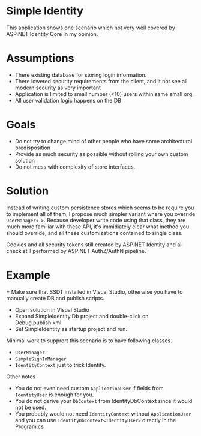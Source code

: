 Simple Identity
===============

This application shows one scenario which not very well covered by ASP.NET Identity Core in my opinion.

# Assumptions
- There existing database for storing login information.
- There lowered security requirements from the client, and it not see all modern security as very important
- Application is limited to small number (<10) users within same small org.
- All user validation logic happens on the DB

# Goals

- Do not try to change mind of other people who have some architectural predisposition
- Provide as much security as possible without rolling your own custom solution
- Do not mess with complexity of store interfaces.

# Solution

Instead of writing custom persistence stores which seems to be require you to implement all of them, 
I propose much simpler variant where you override `UserManager<T>`.
Because developer write code using that class, they are much more familiar with these API, it's immidiately
clear what method you should override, and all these customizations contained to single class.

Cookies and all security tokens still created by ASP.NET Identity and all check still performed by ASP.NET AuthZ/AuthN pipeline.

# Example

= Make sure that SSDT installed in Visual Studio, otherwise you have to manually create DB and publish scripts.
- Open solution in Visual Studio
- Expand SimpleIdentity.Db project and double-click on Debug.publish.xml
- Set SimpleIdentity as startup project and run.

Minimal work to supprort this scenario is to have following classes.

- `UserManager`
- `SimpleSignInManager`
- `IdentityContext` just to trick Identity.

Other notes
- You do not even need custom `ApplicationUser` if fields from `IdentityUser` is enough for you. 
- You do not derive your `DbContext` from IdentityDbContext since it would not be used.
- You probably would not need `IdentityContext` without `ApplicationUser` and you can use `IdentityDbContext<IdentityUser>` directly in the Program.cs
